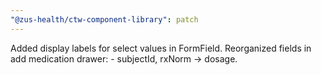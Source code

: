 ```yaml
---
"@zus-health/ctw-component-library": patch
---
```


Added display labels for select values in FormField. Reorganized fields in add medication drawer: - subjectId, rxNorm -> dosage.

